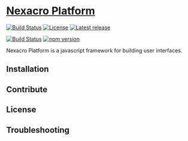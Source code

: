 # [Nexacro Platform](https://nexacro.github.io)
[![Build Status]()]()
[![License]()]()
[![Latest release]()]()

[![Build Status](https://travis-ci.org/facebook/react.svg?branch=master)](https://travis-ci.org/facebook/react) 
[![npm version](https://badge.fury.io/js/react.svg)](http://badge.fury.io/js/react)

Nexacro Platform is a javascript framework for building user interfaces.

## Installation

## Contribute

## License

## Troubleshooting